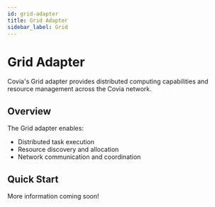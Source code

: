 ```yaml
---
id: grid-adapter
title: Grid Adapter
sidebar_label: Grid
---
```


# Grid Adapter

Covia's Grid adapter provides distributed computing capabilities and resource management across the Covia network.

## Overview

The Grid adapter enables:

- Distributed task execution
- Resource discovery and allocation
- Network communication and coordination

## Quick Start

More information coming soon!
